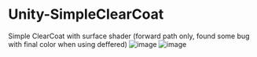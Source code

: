 # Unity-SimpleClearCoat
Simple ClearCoat with surface shader 
(forward path only, found some bug with final color when using deffered)
![image](https://github.com/haxflying/Unity-SimpleClearCoat/blob/master/1.png)
![image](https://github.com/haxflying/Unity-SimpleClearCoat/blob/master/2.png)
